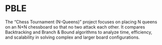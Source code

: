 # PBLE
The “Chess Tournament (N-Queens)” project focuses on placing N queens on an N×N chessboard so that no two attack each other. It compares Backtracking and Branch &amp; Bound algorithms to analyze time, efficiency, and scalability in solving complex and larger board configurations.
